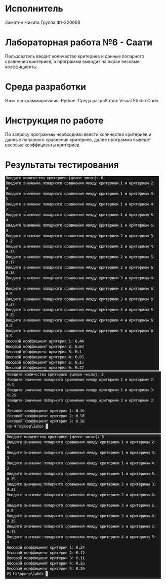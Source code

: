 # Исполнитель
Замятин Никита
Группа Фт-220008
# Лабораторная работа №6 - Саати
Пользователь вводит количество критериев и данные попарного сравнения критериев, а программа выводит на экран весовые коэффициенты.
# Среда разработки
Язык программирования: Python.
Среда разработки: Visual Studio Code.
# Инструкция по работе
По запросу программы необходимо ввести количество критериев и данные попарного сравнения критериев, далее программа выведет весовые коэффициенты критериев.
# Результаты тестирования
![Тест 1](https://github.com/NikitaZamiatin/lab6/blob/main/scr6-1.png)
![Тест 2](https://github.com/NikitaZamiatin/lab6/blob/main/scr6-2.png)
![Тест 3](https://github.com/NikitaZamiatin/lab6/blob/main/scr6-3.png)